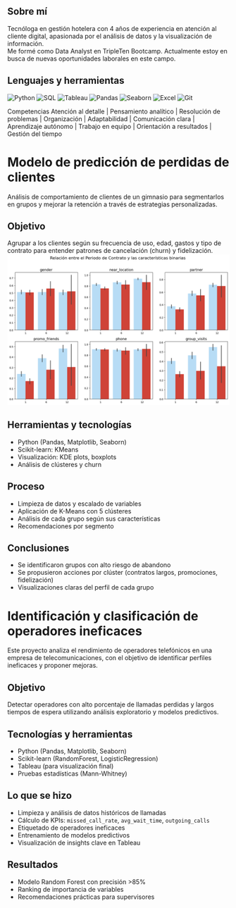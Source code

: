 ## Sobre mí

Tecnóloga en gestión hotelera con 4 años de experiencia en atención al cliente digital, apasionada por el análisis de datos y la visualización de información.  
Me formé como Data Analyst en TripleTen Bootcamp. Actualmente estoy en busca de nuevas oportunidades laborales en este campo.

## Lenguajes y herramientas

![Python](https://img.shields.io/badge/-Python-3776AB?style=flat&logo=python&logoColor=white)
![SQL](https://img.shields.io/badge/-SQL-4479A1?style=flat&logo=postgresql&logoColor=white)
![Tableau](https://img.shields.io/badge/-Tableau-E97627?style=flat&logo=tableau&logoColor=white)
![Pandas](https://img.shields.io/badge/-Pandas-150458?style=flat&logo=pandas)
![Seaborn](https://img.shields.io/badge/-Seaborn-4C4C4C?style=flat)
![Excel](https://img.shields.io/badge/-Excel-217346?style=flat&logo=microsoft-excel&logoColor=white)
![Git](https://img.shields.io/badge/-Git-F05032?style=flat&logo=git&logoColor=white)

Competencias
Atención al detalle | Pensamiento analítico | Resolución de problemas | Organización | Adaptabilidad | Comunicación clara | Aprendizaje autónomo | Trabajo en equipo | Orientación a resultados | Gestión del tiempo

# Modelo de predicción de perdidas de clientes

Análisis de comportamiento de clientes de un gimnasio para segmentarlos en grupos y mejorar la retención a través de estrategias personalizadas.

## Objetivo
Agrupar a los clientes según su frecuencia de uso, edad, gastos y tipo de contrato para entender patrones de cancelación (churn) y fidelización.
![](assets/Histogramas.png)
## Herramientas y tecnologías
- Python (Pandas, Matplotlib, Seaborn)
- Scikit-learn: KMeans
- Visualización: KDE plots, boxplots
- Análisis de clústeres y churn

## Proceso
- Limpieza de datos y escalado de variables
- Aplicación de K-Means con 5 clústeres
- Análisis de cada grupo según sus características
- Recomendaciones por segmento

## Conclusiones
- Se identificaron grupos con alto riesgo de abandono
- Se propusieron acciones por clúster (contratos largos, promociones, fidelización)
- Visualizaciones claras del perfil de cada grupo



# Identificación y clasificación de operadores ineficaces

Este proyecto analiza el rendimiento de operadores telefónicos en una empresa de telecomunicaciones, con el objetivo de identificar perfiles ineficaces y proponer mejoras.

## Objetivo
Detectar operadores con alto porcentaje de llamadas perdidas y largos tiempos de espera utilizando análisis exploratorio y modelos predictivos.

## Tecnologías y herramientas
- Python (Pandas, Matplotlib, Seaborn)
- Scikit-learn (RandomForest, LogisticRegression)
- Tableau (para visualización final)
- Pruebas estadísticas (Mann-Whitney)

## Lo que se hizo
- Limpieza y análisis de datos históricos de llamadas
- Cálculo de KPIs: `missed_call_rate`, `avg_wait_time`, `outgoing_calls`
- Etiquetado de operadores ineficaces
- Entrenamiento de modelos predictivos
- Visualización de insights clave en Tableau

## Resultados
- Modelo Random Forest con precisión >85%
- Ranking de importancia de variables
- Recomendaciones prácticas para supervisores

